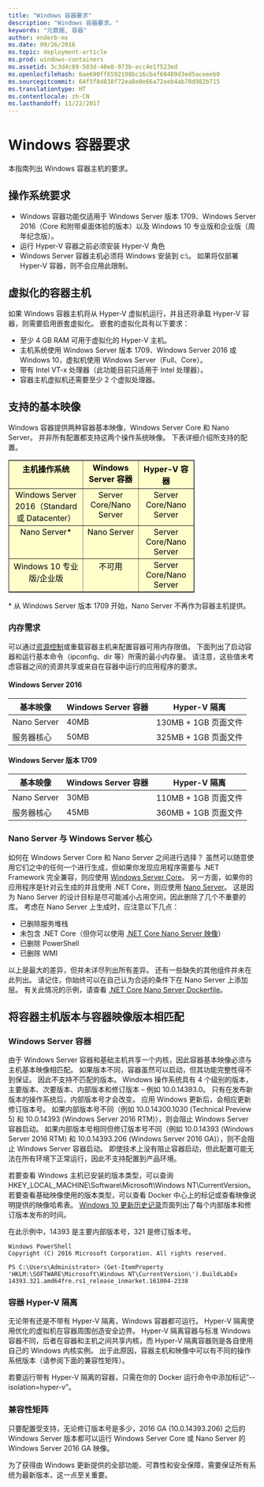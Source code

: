 ```yaml
---
title: "Windows 容器要求"
description: "Windows 容器要求。"
keywords: "元数据, 容器"
author: enderb-ms
ms.date: 09/26/2016
ms.topic: deployment-article
ms.prod: windows-containers
ms.assetid: 3c3d4c69-503d-40e8-973b-ecc4e1f523ed
ms.openlocfilehash: 6ae690ff6592198bc16cbaf60489d3ed5aceeeb0
ms.sourcegitcommit: 64f5f8d838f72ea8e0e66a72eeb4ab78d982b715
ms.translationtype: HT
ms.contentlocale: zh-CN
ms.lasthandoff: 11/22/2017
---
```

# <a name="windows-container-requirements"></a>Windows 容器要求

本指南列出 Windows 容器主机的要求。

## <a name="os-requirements"></a>操作系统要求

- Windows 容器功能仅适用于 Windows Server 版本 1709、Windows Server 2016（Core 和附带桌面体验的版本）以及 Windows 10 专业版和企业版（周年纪念版）。
- 运行 Hyper-V 容器之前必须安装 Hyper-V 角色
- Windows Server 容器主机必须将 Windows 安装到 c:\。 如果将仅部署 Hyper-V 容器，则不会应用此限制。

## <a name="virtualized-container-hosts"></a>虚拟化的容器主机

如果 Windows 容器主机将从 Hyper-V 虚拟机运行，并且还将承载 Hyper-V 容器，则需要启用嵌套虚拟化。 嵌套的虚拟化具有以下要求：

- 至少 4 GB RAM 可用于虚拟化的 Hyper-V 主机。
- 主机系统使用 Windows Server 版本 1709、Windows Server 2016 或 Windows 10，虚拟机使用 Windows Server（Full、Core）。
- 带有 Intel VT-x 处理器（此功能目前只适用于 Intel 处理器）。
- 容器主机虚拟机还需要至少 2 个虚拟处理器。

## <a name="supported-base-images"></a>支持的基本映像

Windows 容器提供两种容器基本映像，Windows Server Core 和 Nano Server。 并非所有配置都支持这两个操作系统映像。 下表详细介绍所支持的配置。

<table border="1" style="background-color:FFFFCC;border-collapse:collapse;border:1px solid FFCC00;color:000000;width:75%" cellpadding="5" cellspacing="5">
<thead>
<tr valign="top">
<th><center>主机操作系统</center></th>
<th><center>Windows Server 容器</center></th>
<th><center>Hyper-V 容器</center></th>
</tr>
</thead>
<tbody>
<tr valign="top">
<td><center>Windows Server 2016（Standard 或 Datacenter）</center></td>
<td><center>Server Core/Nano Server</center></td>
<td><center>Server Core/Nano Server</center></td>
</tr>
<tr valign="top">
<td><center>Nano Server*</center></td>
<td><center> Nano Server</center></td>
<td><center>Server Core/Nano Server</center></td>
</tr>
<tr valign="top">
<td><center>Windows 10 专业版/企业版</center></td>
<td><center>不可用</center></td>
<td><center>Server Core/Nano Server</center></td>
</tr>
</tbody>
</table>
* 从 Windows Server 版本 1709 开始，Nano Server 不再作为容器主机提供。

### <a name="memory-requirments"></a>内存需求
可以通过[资源控制](https://docs.microsoft.com/en-us/virtualization/windowscontainers/manage-containers/resource-controls)或重载容器主机来配置容器可用内存限值。  下面列出了启动容器和运行基本命令（ipconfig、dir 等）所需的最小内存量。  请注意，这些值未考虑容器之间的资源共享或来自在容器中运行的应用程序的要求。

#### <a name="windows-server-2016"></a>Windows Server 2016
| 基本映像  | Windows Server 容器 | Hyper-V 隔离    |
| ----------- | ------------------------ | -------------------- |
| Nano Server | 40MB                     | 130MB + 1GB 页面文件 |
| 服务器核心 | 50MB                     | 325MB + 1GB 页面文件 |

#### <a name="windows-server-version-1709"></a>Windows Server 版本 1709
| 基本映像  | Windows Server 容器 | Hyper-V 隔离    |
| ----------- | ------------------------ | -------------------- |
| Nano Server | 30MB                     | 110MB + 1GB 页面文件 |
| 服务器核心 | 45MB                     | 360MB + 1GB 页面文件 |


### <a name="nano-server-vs-windows-server-core"></a>Nano Server 与 Windows Server 核心

如何在 Windows Server Core 和 Nano Server 之间进行选择？ 虽然可以随意使用它们之中的任何一个进行生成，但如果你发现应用程序需要与 .NET Framework 完全兼容，则应使用 [Windows Server Core](https://hub.docker.com/r/microsoft/windowsservercore/)。 另一方面，如果你的应用程序是针对云生成的并且使用 .NET Core，则应使用 [Nano Server](https://hub.docker.com/r/microsoft/nanoserver/)。 这是因为 Nano Server 的设计目标是尽可能减小占用空间，因此删除了几个不重要的库。 考虑在 Nano Server 上生成时，应注意以下几点：

- 已删除服务堆栈
- 未包含 .NET Core（但你可以使用 [.NET Core Nano Server 映像](https://hub.docker.com/r/microsoft/dotnet/)）
- 已删除 PowerShell
- 已删除 WMI

以上是最大的差异，但并未详尽列出所有差异。 还有一些缺失的其他组件并未在此列出。 请记住，你始终可以在自己认为合适的条件下在 Nano Server 上添加层。 有关此情况的示例，请查看 [.NET Core Nano Server Dockerfile](https://github.com/dotnet/dotnet-docker/blob/master/2.0/sdk/nanoserver/amd64/Dockerfile)。

## <a name="matching-container-host-version-with-container-image-versions"></a>将容器主机版本与容器映像版本相匹配
### <a name="windows-server-containers"></a>Windows Server 容器
由于 Windows Server 容器和基础主机共享一个内核，因此容器基本映像必须与主机基本映像相匹配。  如果版本不同，容器虽然可以启动，但其功能完整性得不到保证。 因此不支持不匹配的版本。  Windows 操作系统具有 4 个级别的版本，主要版本、次要版本、内部版本和修订版本 – 例如 10.0.14393.0。 只有在发布新版本的操作系统后，内部版本号才会改变。 应用 Windows 更新后，会相应更新修订版本号。 如果内部版本号不同（例如 10.0.14300.1030 (Technical Preview 5) 和 10.0.14393 (Windows Server 2016 RTM)），则会阻止 Windows Server 容器启动。 如果内部版本号相同但修订版本号不同（例如 10.0.14393 (Windows Server 2016 RTM) 和 10.0.14393.206 (Windows Server 2016 GA)），则不会阻止 Windows Server 容器启动。 即使技术上没有阻止容器启动，但此配置可能无法在所有环境下正常运行，因此不支持配置到产品环境。 

若要查看 Windows 主机已安装的版本类型，可以查询 HKEY_LOCAL_MACHINE\Software\Microsoft\Windows NT\CurrentVersion。  若要查看基础映像使用的版本类型，可以查看 Docker 中心上的标记或查看映像说明提供的映像哈希表。  [Windows 10 更新历史记录](https://support.microsoft.com/en-us/help/12387/windows-10-update-history)页面列出了每个内部版本和修订版本发布的时间。

在此示例中，14393 是主要内部版本号，321 是修订版本号。
```
Windows PowerShell
Copyright (C) 2016 Microsoft Corporation. All rights reserved.

PS C:\Users\Administrator> (Get-ItemProperty 'HKLM:\SOFTWARE\Microsoft\Windows NT\CurrentVersion\').BuildLabEx
14393.321.amd64fre.rs1_release_inmarket.161004-2338
```

### <a name="hyper-v-isolation-for-containers"></a>容器 Hyper-V 隔离
无论带有还是不带有 Hyper-V 隔离，Windows 容器都可运行。  Hyper-V 隔离使用优化的虚拟机在容器周围创造安全边界。  Hyper-V 隔离容器与标准 Windows 容器不同，后者在容器和主机之间共享内核，而 Hyper-V 隔离容器则是各自使用自己的 Windows 内核实例。  出于此原因，容器主机和映像中可以有不同的操作系统版本（请参阅下面的兼容性矩阵）。  

若要运行带有 Hyper-V 隔离的容器，只需在你的 Docker 运行命令中添加标记“--isolation=hyper-v”。

### <a name="compatibility-matrix"></a>兼容性矩阵
只要配置受支持，无论修订版本号是多少，2016 GA (10.0.14393.206) 之后的 Windows Server 版本都可以运行 Windows Server Core 或 Nano Server 的 Windows Server 2016 GA 映像。    

为了获得由 Windows 更新提供的全部功能、可靠性和安全保障，需要保证所有系统为最新版本，这一点至关重要。  
